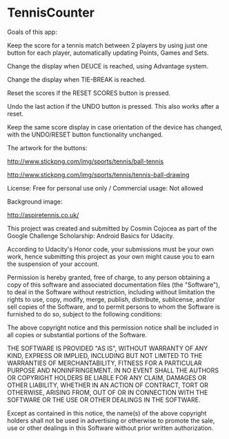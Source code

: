 # TennisCounter

Goals of this app:

Keep the score for a tennis match between 2 players by using just one button for each player, automatically updating Points, Games and Sets.

Change the display when DEUCE is reached, using Advantage system.

Change the display when TIE-BREAK is reached.

Reset the scores if the RESET SCORES button is pressed.

Undo the last action if the UNDO button is pressed. This also works after a reset.

Keep the same score display in case orientation of the device has changed, with the UNDO/RESET button functionality unchanged.

The artwork for the buttons:

http://www.stickpng.com/img/sports/tennis/ball-tennis

http://www.stickpng.com/img/sports/tennis/tennis-ball-drawing

License: Free for personal use only / Commercial usage: Not allowed

Background image:

http://aspiretennis.co.uk/



This project was created and submitted by Cosmin Cojocea as part of the Google Challenge Scholarship: Android Basics for Udacity.

According to Udacity's Honor code, your submissions must be your own work, hence submitting this project as your own might cause you to earn the suspension of your account.

Permission is hereby granted, free of charge, to any person obtaining a copy of this software and associated documentation files (the "Software"), to deal in the Software without restriction, including without limitation the rights to use, copy, modify, merge, publish, distribute, sublicense, and/or sell copies of the Software, and to permit persons to whom the Software is furnished to do so, subject to the following conditions:

The above copyright notice and this permission notice shall be included in all copies or substantial portions of the Software.

THE SOFTWARE IS PROVIDED "AS IS", WITHOUT WARRANTY OF ANY KIND, EXPRESS OR IMPLIED, INCLUDING BUT NOT LIMITED TO THE WARRANTIES OF MERCHANTABILITY, FITNESS FOR A PARTICULAR PURPOSE AND NONINFRINGEMENT. IN NO EVENT SHALL THE AUTHORS OR COPYRIGHT HOLDERS BE LIABLE FOR ANY CLAIM, DAMAGES OR OTHER LIABILITY, WHETHER IN AN ACTION OF CONTRACT, TORT OR OTHERWISE, ARISING FROM, OUT OF OR IN CONNECTION WITH THE SOFTWARE OR THE USE OR OTHER DEALINGS IN THE
SOFTWARE.

Except as contained in this notice, the name(s) of the above copyright holders shall not be used in advertising or otherwise to promote the sale, use or other dealings in this Software without prior written authorization.

